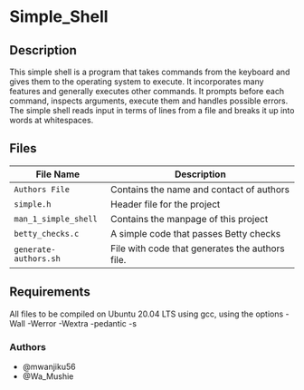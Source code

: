 # Simple_Shell

## Description
This simple shell is a program that takes commands from the keyboard and gives them to the operating system to execute. It incorporates many features and generally executes other commands. It prompts before each command, inspects arguments, execute them and handles possible errors. The simple shell reads input in terms of lines from a file and breaks it up into words at whitespaces.

## Files
File Name  | Description
---------- | -----------
`Authors File` | Contains the name and contact of authors
`simple.h` | Header file for the project
`man_1_simple_shell` | Contains the manpage of this project
`betty_checks.c` | A simple code that passes Betty checks
`generate-authors.sh` | File with code that generates the authors file.

## Requirements
All files to be compiled on Ubuntu 20.04 LTS using gcc, using the options -Wall -Werror -Wextra -pedantic -s


### Authors
- @mwanjiku56 
- @Wa_Mushie
